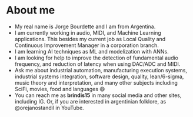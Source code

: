 # About me

- My real name is Jorge Bourdette and I am from Argentina.
- I am currently working in audio, MIDI, and Machine Learning applications. This besides my current job as Local Quality and Continuous Improvement Manager in a corporation branch.
- I am learning AI techniques as ML and modelization with ANNs.
- I am looking for help to improve the detection of fundamental audio frequency, and reduction of latency when using DAC/ADC and MIDI.
- Ask me about industrial automation, manufacturing execution systems, industrial systems integration, software design, quality, lean/6-sigma, music theory and interpretation, and many other subjects including SciFi, movies, food and languages 😄
- You can reach me as **brindis15** in many social media and other sites, including IG. Or, if you are interested in argentinian folklore, as @orejanostandil in YouTube.
